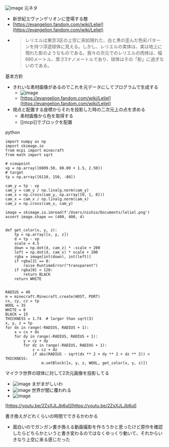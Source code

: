 
![image](https://gyazo.com/227e09f357758240a4f0893a56c42161/thumb/1000)
元ネタ
- 新世紀エヴァンゲリオンに登場する敵
- [https://evangelion.fandom.com/wiki/Leliel](https://evangelion.fandom.com/wiki/Leliel)
- > レリエルは東京3区の上空に突如現れた、白と黒の歪んだ色彩パターンを持つ浮遊球体に見える。しかし、レリエルの実体は、実は地上に現れた影のようなものである。我々の次元でのレリエルの肉体は、幅680メートル、厚さ3ナノメートルであり、球体はその「影」に過ぎないのである。

基本方針
- きれいな素材画像があるのでこれを元データにしてプログラムで生成する
    - ![image](https://gyazo.com/c310b7f3146c6cb0dfd69dd38f99d85c/thumb/1000)
    - [https://evangelion.fandom.com/wiki/Leliel](https://evangelion.fandom.com/wiki/Leliel)
- 視点と配置する座標からそれを投影した時の二次元上の点を求める
    - 素材画像から色を取得する
    - [[mcpi]]でブロックを配置

python

```
import numpy as np
import skimage.io
from mcpi import minecraft
from math import sqrt

# viewpoint
vp = np.array([6009.50, 80.00 + 1.5, 2.50])
# target
tp = np.array([6110, 150, -80])

cam_y = tp - vp
cam_y = cam_y / np.linalg.norm(cam_y)
cam_x = np.cross(cam_y, np.array([0, 1, 0]))
cam_x = cam_x / np.linalg.norm(cam_x)
cam_z = np.cross(cam_x, cam_y)

image = skimage.io.imread(f'/Users/nishio/Documents/leliel.png')
assert image.shape == (400, 400, 4)


def get_color(x, y, z):
    tp = np.array([x, y, z])
    d = tp - vp
    scale = 4.5
    down = np.dot(d, cam_z) * -scale + 200
    left = np.dot(d, cam_x) * scale + 200
    rgba = image[int(down), int(left)]
    if rgba[3] == 0:
        raise RuntimeError("transparent")
    if rgba[0] < 128:
        return BLACK
    return WHITE


RADIUS = 40
m = minecraft.Minecraft.create(HOST, PORT)
cx, cy, cz = tp
WOOL = 35
WHITE = 0
BLACK = 15
THICKNESS = 1.74  # larger than sqrt(3)
x, y, z = tp
for dx in range(-RADIUS, RADIUS + 1):
    x = cx + dx
    for dy in range(-RADIUS, RADIUS + 1):
        y = cy + dy
        for dz in range(-RADIUS, RADIUS + 1):
            z = cz + dz
            if abs(RADIUS - sqrt(dx ** 2 + dy ** 2 + dz ** 2)) < THICKNESS:
                m.setBlock([x, y, z, WOOL, get_color(x, y, z)])
```


マイクラ世界の球体に対して2次元画像を投影してる
- ![image](https://gyazo.com/cfc9f423a4014242cc891598d13acbd8/thumb/1000)
まがまがしいわ
- ![image](https://gyazo.com/ed7f2a433cd7ee8ca641dd1596bf98dd/thumb/1000)
世界が闇に覆われる
- ![image](https://gyazo.com/d2289d068169d7ee7720699dbca93a39/thumb/1000)


[https://youtu.be/2ZsXJLJb6uI](https://youtu.be/2ZsXJLJb6uI)

書き換えがどれくらいの時間でできるかわかる
- 面白いのでガンガン書き換える動画撮影を作ろうかと思ったけど原作を確認したらどちらかというと書き変わるのではなくゆっくり動いて、それからいきなり上空に来る感じだった
